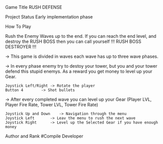 Game Title
RUSH DEFENSE

Project Status
Early implementation phase

How To Play

Rush the Enemy Waves up to the end.
If you can reach the end level, and destroy the RUSH BOSS then you can call yourself !!! RUSH BOSS DESTROYER !!!

-> This game is divided in waves each wave has up to three wave phases.

-> In every phase enemy try to destoy your tower, but you and your tower defend this stupid enemys. 
   As a reward you get money to level up your Gear.

	Joystick Left/Right	-> Rotate the player
	Button 4		-> Shot bullets

-> After every completed wave you can level up your Gear (Player LVL, Player Fire Rate, Tower LVL, Tower Fire Rate)

	Joystick Up and Down 	-> Navigation through the menu
	Joystick Left		-> Leav the menu to rush the next wave
	Joystick Right 		-> Level up the Selected Gear if you have enough money


Author and Rank
#Compile
Developer
